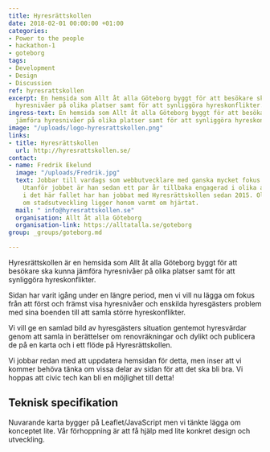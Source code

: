 ```yaml
---
title: Hyresrättskollen
date: 2018-02-01 00:00:00 +01:00
categories:
- Power to the people
- hackathon-1
- goteborg
tags:
- Development
- Design
- Discussion
ref: hyresrattskollen
excerpt: En hemsida som Allt åt alla Göteborg byggt för att besökare ska kunna jämföra
  hyresnivåer på olika platser samt för att synliggöra hyreskonflikter.
ingress-text: En hemsida som Allt åt alla Göteborg byggt för att besökare ska kunna
  jämföra hyresnivåer på olika platser samt för att synliggöra hyreskonflikter.
image: "/uploads/logo-hyresrattskollen.png"
links:
- title: Hyresrättskollen
  url: http://hyresrattskollen.se/
contact:
- name: Fredrik Ekelund
  image: "/uploads/Fredrik.jpg"
  text: Jobbar till vardags som webbutvecklare med ganska mycket fokus på design.
    Utanför jobbet är han sedan ett par år tillbaka engagerad i olika aktivistsammanhang,
    i det här fallet har han jobbat med Hyresrättskollen sedan 2015. Olika frågor
    om stadsutveckling ligger honom varmt om hjärtat.
  mail: " info@hyresrattskollen.se"
  organisation: Allt åt alla Göteborg
  organisation-link: https://alltatalla.se/goteborg
group: _groups/goteborg.md 

---
```


Hyresrättskollen är en hemsida som Allt åt alla Göteborg byggt för att besökare ska kunna jämföra hyresnivåer på olika platser samt för att synliggöra hyreskonflikter.

Sidan har varit igång under en längre period, men vi vill nu lägga om fokus från att först och främst visa hyresnivåer och enskilda hyresgästers problem med sina boenden till att samla större hyreskonflikter.

Vi vill ge en samlad bild av hyresgästers situation gentemot hyresvärdar genom att samla in berättelser om renovräkningar och dylikt och publicera de på en karta och i ett flöde på Hyresrättskollen.

Vi jobbar redan med att uppdatera hemsidan för detta, men inser att vi kommer behöva tänka om vissa delar av sidan för att det ska bli bra. Vi hoppas att civic tech kan bli en möjlighet till detta!

## Teknisk specifikation
Nuvarande karta bygger på Leaflet/JavaScript men vi tänkte lägga om konceptet lite. Vår förhoppning är att få hjälp med lite konkret design och utveckling.
